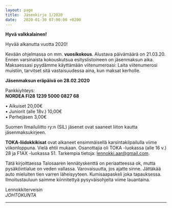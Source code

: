 ```yaml
---
layout: page
title:  Jäsenkirje 1/2020
date:   2020-01-30 07:00:00 +0200
---
```


**Hyvä valkkalainen!**

Hyvää alkanutta vuotta 2020!

Kevään ohjelmassa on mm. **vuosikokous**. Alustava päivämäärä on 21.03.20.
Ennen varsinaista kokouskutsua esityslistoineen on jäsenmaksun aika.
Maksaessasi pyydämme käyttämään viitenumeroasi:
Laita viitenumerosi muistiin, tarvitset sitä vastaisuudessa aina, kun maksat kerholle.

**Jäsenmaksun eräpäivä on 28.02.2020**

Pankkiyhteys:  
**NORDEA FI28 1239 5000 0827 68**

• Aikuiset 20,00€  
• Juniorit (alle 18v.) 10,00€  
• Perhejäsen 3,00€  

Suomen Ilmailuliitto ry:n (SIL) jäsenet ovat saaneet liiton kautta jäsenmaksukirjeen.

**TOKA-liidokkikisat** ovat alkaneet ensimmäisellä karsintakilpailulla viime viikonloppuna. Vielä ehtii mukaan.
Osanottajia oli TOKA -luokassa (alle 16 v.) 28 ja F1AX -luokassa 51. Tarkempia tietoja: <lennokki.aar@gmail.com>.

Tätä kirjoittaessa Talosaaren lennätyskenttä on periaatteessa ok, mutta pysäköintialue on veden vallassa.
Varovaisuutta, jos ajatte sinne. Jättäkää auto mieluiten tien varren läheisyyteen. Kumisaapaskeli joka tapauksessa.
Ilmoitustauluun saimme kiinnitettyä pysyväisohjeita viime lauantaina.

Lennokkiterveisin  
*JOHTOKUNTA*  


---